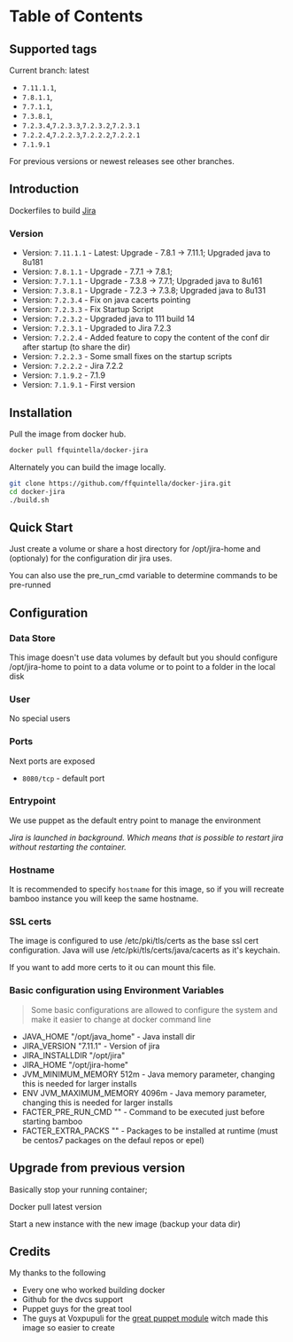 # Table of Contents


## Supported tags

Current branch: latest

*  `7.11.1.1`,
*  `7.8.1.1`,
*  `7.7.1.1`,
*  `7.3.8.1`,
*  `7.2.3.4`,`7.2.3.3`,`7.2.3.2`,`7.2.3.1`
*  `7.2.2.4`,`7.2.2.3`,`7.2.2.2`,`7.2.2.1`
*  `7.1.9.1`

For previous versions or newest releases see other branches.

## Introduction


Dockerfiles to build [Jira](https://www.atlassian.com/software/jira)


### Version
* Version: `7.11.1.1` - Latest: Upgrade - 7.8.1 -> 7.11.1; Upgraded java to 8u181
* Version: `7.8.1.1`  - Upgrade - 7.7.1 -> 7.8.1;
* Version: `7.7.1.1`  - Upgrade - 7.3.8 -> 7.7.1; Upgraded java to 8u161
* Version: `7.3.8.1`  - Upgrade - 7.2.3 -> 7.3.8; Upgraded java to 8u131
* Version: `7.2.3.4`  - Fix on java cacerts pointing
* Version: `7.2.3.3`  - Fix Startup Script
* Version: `7.2.3.2`  - Upgraded java to 111 build 14
* Version: `7.2.3.1`  - Upgraded to Jira 7.2.3
* Version: `7.2.2.4`  - Added feature to copy the content of the conf dir after startup (to share the dir)
* Version: `7.2.2.3`  - Some small fixes on the startup scripts
* Version: `7.2.2.2`  - Jira 7.2.2
* Version: `7.1.9.2`  - 7.1.9
* Version: `7.1.9.1`  - First version


## Installation

Pull the image from docker hub.

```bash
docker pull ffquintella/docker-jira
```

Alternately you can build the image locally.

```bash
git clone https://github.com/ffquintella/docker-jira.git
cd docker-jira
./build.sh
```

## Quick Start

Just create a volume or share a host directory for /opt/jira-home and (optionaly) for the configuration dir
jira uses.

You can also use the pre_run_cmd variable to determine commands to be pre-runned


## Configuration

### Data Store

This image doesn't use data volumes by default but you should configure /opt/jira-home to point to a data volume or to point to a folder in the local disk

### User

No special users

### Ports

Next ports are exposed

* `8080/tcp` - default port


### Entrypoint

We use puppet as the default entry point to manage the environment

*Jira is launched in background. Which means that is possible to restart jira without restarting the container.*

### Hostname

It is recommended to specify `hostname` for this image, so if you will recreate bamboo instance you will keep the same hostname.

### SSL certs
The image is configured to use /etc/pki/tls/certs as the base ssl cert configuration. Java will use /etc/pki/tls/certs/java/cacerts as it's keychain.

If you want to add more certs to it ou can mount this file.

### Basic configuration using Environment Variables

> Some basic configurations are allowed to configure the system and make it easier to change at docker command line

* JAVA_HOME "/opt/java_home" - Java install dir
* JIRA_VERSION "7.11.1" - Version of jira
* JIRA_INSTALLDIR "/opt/jira"
* JIRA_HOME "/opt/jira-home"
* JVM_MINIMUM_MEMORY 512m - Java memory parameter, changing this is needed for larger installs
* ENV JVM_MAXIMUM_MEMORY 4096m - Java memory parameter, changing this is needed for larger installs
* FACTER_PRE_RUN_CMD "" - Command to be executed just before starting bamboo
* FACTER_EXTRA_PACKS "" - Packages to be installed at runtime (must be centos7 packages on the defaul repos or epel)


## Upgrade from previous version

Basically stop your running container;

Docker pull latest version

Start a new instance with the new image (backup your data dir)

## Credits

My thanks to the following

- Every one who worked building docker
- Github for the dvcs support
- Puppet guys for the great tool
- The guys at Voxpupuli for the [great puppet module](https://github.com/voxpupuli/puppet-jira) witch made this image so easier to create
